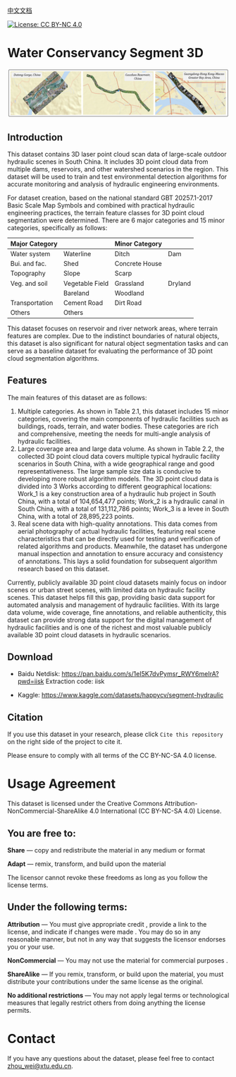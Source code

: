 [中文文档](./README-zh.md)

[![License: CC BY-NC 4.0](http://mirrors.creativecommons.org/presskit/buttons/80x15/png/by-nc-sa.png)](https://creativecommons.org/licenses/by-nc-sa/4.0/)

# Water Conservancy Segment 3D

![Overview](assets/overview.png)

## Introduction

This dataset contains 3D laser point cloud scan data of large-scale outdoor hydraulic scenes in South China. It includes 3D point cloud data from multiple dams, reservoirs, and other watershed scenarios in the region. This dataset will be used to train and test environmental detection algorithms for accurate monitoring and analysis of hydraulic engineering environments.

For dataset creation, based on the national standard GBT 20257.1-2017 Basic Scale Map Symbols and combined with practical hydraulic engineering practices, the terrain feature classes for 3D point cloud segmentation were determined. There are 6 major categories and 15 minor categories, specifically as follows:

| Major Category |                 | Minor Category |         |
| -------------- | --------------- | -------------- | ------- |
| Water system   | Waterline       | Ditch          | Dam     |
| Bui. and fac.  | Shed            | Concrete House |         |
| Topography     | Slope           | Scarp          |         |
| Veg. and soil  | Vegetable Field | Grassland      | Dryland |
|                | Bareland        | Woodland       |         |
| Transportation | Cement Road     | Dirt Road      |         |
| Others         | Others          |                |         |

This dataset focuses on reservoir and river network areas, where terrain features are complex. Due to the indistinct boundaries of natural objects, this dataset is also significant for natural object segmentation tasks and can serve as a baseline dataset for evaluating the performance of 3D point cloud segmentation algorithms.

## Features

The main features of this dataset are as follows:

1. Multiple categories. As shown in Table 2.1, this dataset includes 15 minor categories, covering the main components of hydraulic facilities such as buildings, roads, terrain, and water bodies. These categories are rich and comprehensive, meeting the needs for multi-angle analysis of hydraulic facilities.
2. Large coverage area and large data volume. As shown in Table 2.2, the collected 3D point cloud data covers multiple typical hydraulic facility scenarios in South China, with a wide geographical range and good representativeness. The large sample size data is conducive to developing more robust algorithm models. The 3D point cloud data is divided into 3 Works according to different geographical locations: Work_1 is a key construction area of a hydraulic hub project in South China, with a total of 104,654,477 points; Work_2 is a hydraulic canal in South China, with a total of 131,112,786 points; Work_3 is a levee in South China, with a total of 28,895,223 points.
3. Real scene data with high-quality annotations. This data comes from aerial photography of actual hydraulic facilities, featuring real scene characteristics that can be directly used for testing and verification of related algorithms and products. Meanwhile, the dataset has undergone manual inspection and annotation to ensure accuracy and consistency of annotations. This lays a solid foundation for subsequent algorithm research based on this dataset.

Currently, publicly available 3D point cloud datasets mainly focus on indoor scenes or urban street scenes, with limited data on hydraulic facility scenes. This dataset helps fill this gap, providing basic data support for automated analysis and management of hydraulic facilities. With its large data volume, wide coverage, fine annotations, and reliable authenticity, this dataset can provide strong data support for the digital management of hydraulic facilities and is one of the richest and most valuable publicly available 3D point cloud datasets in hydraulic scenarios.

## Download

- Baidu Netdisk: <https://pan.baidu.com/s/1eI5K7dvPymsr_RWY6meIrA?pwd=iisk> Extraction code: iisk

- Kaggle: <https://www.kaggle.com/datasets/happycv/segment-hydraulic>

## Citation

If you use this dataset in your research, please click `Cite this repository` on the right side of the project to cite it.

Please ensure to comply with all terms of the CC BY-NC-SA 4.0 license.

# Usage Agreement

This dataset is licensed under the Creative Commons Attribution-NonCommercial-ShareAlike 4.0 International (CC BY-NC-SA 4.0) License.

## You are free to:

**Share** — copy and redistribute the material in any medium or format

**Adapt** — remix, transform, and build upon the material

The licensor cannot revoke these freedoms as long as you follow the license terms.

## Under the following terms:

**Attribution** — You must give appropriate credit , provide a link to the license, and indicate if changes were made . You may do so in any reasonable manner, but not in any way that suggests the licensor endorses you or your use.

**NonCommercial** — You may not use the material for commercial purposes .

**ShareAlike** — If you remix, transform, or build upon the material, you must distribute your contributions under the same license as the original.

**No additional restrictions** — You may not apply legal terms or technological measures that legally restrict others from doing anything the license permits.

# Contact

If you have any questions about the dataset, please feel free to contact [zhou_wei@xtu.edu.cn](mailto:zhou_wei@xtu.edu.cn).
